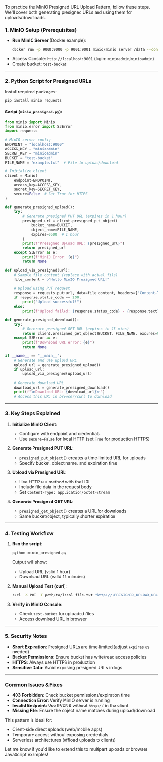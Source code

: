 To practice the MinIO Presigned URL Upload Pattern, follow these steps. We'll cover both generating presigned URLs and using them for uploads/downloads.

### 1. MinIO Setup (Prerequisites)
- **Run MinIO Server** (Docker example):
  ```bash
  docker run -p 9000:9000 -p 9001:9001 minio/minio server /data --console-address ":9001"
  ```
- Access Console: `http://localhost:9001` (login: `minioadmin`/`minioadmin`)
- Create bucket: `test-bucket`

---

### 2. Python Script for Presigned URLs
Install required packages:
```bash
pip install minio requests
```

#### Script (`minio_presigned.py`):
```python
from minio import Minio
from minio.error import S3Error
import requests

# MinIO server config
ENDPOINT = "localhost:9000"
ACCESS_KEY = "minioadmin"
SECRET_KEY = "minioadmin"
BUCKET = "test-bucket"
FILE_NAME = "example.txt"  # File to upload/download

# Initialize client
client = Minio(
    endpoint=ENDPOINT,
    access_key=ACCESS_KEY,
    secret_key=SECRET_KEY,
    secure=False  # Set True for HTTPS
)

def generate_presigned_upload():
    try:
        # Generate presigned PUT URL (expires in 1 hour)
        presigned_url = client.presigned_put_object(
            bucket_name=BUCKET,
            object_name=FILE_NAME,
            expires=3600  # 1 hour
        )
        print(f"Presigned Upload URL: {presigned_url}")
        return presigned_url
    except S3Error as e:
        print(f"MinIO Error: {e}")
        return None

def upload_via_presigned(url):
    # Sample file content (replace with actual file)
    file_content = b"Hello MinIO Presigned URL!"
    
    # Upload using PUT request
    response = requests.put(url, data=file_content, headers={"Content-Type": "application/octet-stream"})
    if response.status_code == 200:
        print("Upload successful!")
    else:
        print(f"Upload failed: {response.status_code} - {response.text}")

def generate_presigned_download():
    try:
        # Generate presigned GET URL (expires in 15 mins)
        return client.presigned_get_object(BUCKET, FILE_NAME, expires=900)
    except S3Error as e:
        print(f"Download URL error: {e}")
        return None

if __name__ == "__main__":
    # Generate and use upload URL
    upload_url = generate_presigned_upload()
    if upload_url:
        upload_via_presigned(upload_url)
    
    # Generate download URL
    download_url = generate_presigned_download()
    print(f"\nDownload URL: {download_url}\n")
    # Access this URL in browser/curl to download
```

---

### 3. Key Steps Explained
1. **Initialize MinIO Client**:
   - Configure with endpoint and credentials
   - Use `secure=False` for local HTTP (set `True` for production HTTPS)

2. **Generate Presigned PUT URL**:
   - `presigned_put_object()` creates a time-limited URL for uploads
   - Specify bucket, object name, and expiration time

3. **Upload via Presigned URL**:
   - Use HTTP `PUT` method with the URL
   - Include file data in the request body
   - Set `Content-Type: application/octet-stream`

4. **Generate Presigned GET URL**:
   - `presigned_get_object()` creates a URL for downloads
   - Same bucket/object, typically shorter expiration

---

### 4. Testing Workflow
1. **Run the script**:
   ```bash
   python minio_presigned.py
   ```
   Output will show:
   - Upload URL (valid 1 hour)
   - Download URL (valid 15 minutes)

2. **Manual Upload Test (curl)**:
   ```bash
   curl -X PUT -T path/to/local-file.txt "http://<PRESIGNED_UPLOAD_URL>"
   ```

3. **Verify in MinIO Console**:
   - Check `test-bucket` for uploaded files
   - Access download URL in browser

---

### 5. Security Notes
- **Short Expiration**: Presigned URLs are time-limited (adjust `expires` as needed)
- **Bucket Permissions**: Ensure bucket has write/read access policies
- **HTTPS**: Always use HTTPS in production
- **Sensitive Data**: Avoid exposing presigned URLs in logs

---

### Common Issues & Fixes
- **403 Forbidden**: Check bucket permissions/expiration time
- **Connection Error**: Verify MinIO server is running
- **Invalid Endpoint**: Use IP/DNS without `http://` in the client
- **Missing File**: Ensure the object name matches during upload/download

This pattern is ideal for:
- Client-side direct uploads (web/mobile apps)
- Temporary access without exposing credentials
- Serverless architectures (offload uploads to clients)

Let me know if you'd like to extend this to multipart uploads or browser JavaScript examples!
